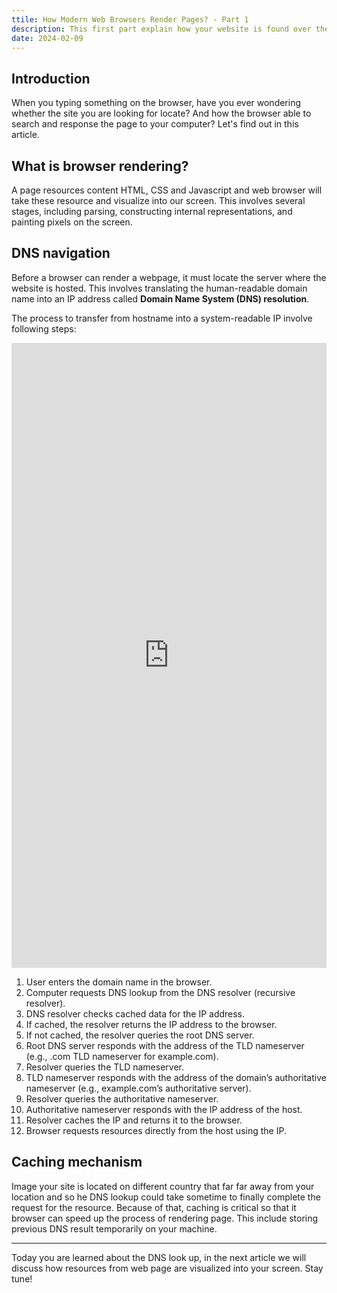 ```yaml
---
ttile: How Modern Web Browsers Render Pages? - Part 1
description: This first part explain how your website is found over the Internet
date: 2024-02-09
---
```


## Introduction

When you typing something on the browser, have you ever wondering whether the site you are looking for locate? And how the browser able to search and response the page to your computer? Let's find out in this article.

## What is browser rendering?

A page resources content HTML, CSS and Javascript and web browser will take these resource and visualize into our screen. This involves several stages, including parsing, constructing internal representations, and painting pixels on the screen.

## DNS navigation

Before a browser can render a webpage, it must locate the server where the website is hosted. This involves translating the human-readable domain name into an IP address called **Domain Name System (DNS) resolution**.   

The process to transfer from hostname into a system-readable IP involve following steps:

<iframe src="https://1drv.ms/u/c/c14ce25ddf8a1dde/IQQC_FyYm6NqRpsiqYK7jPHrATDg5ndyrlmzqdM7-HZBnf8" width="100%" height="1000" frameborder="0" scrolling="no"></iframe>

1. User enters the domain name in the browser.
2. Computer requests DNS lookup from the DNS resolver (recursive resolver).
3. DNS resolver checks cached data for the IP address.
4. If cached, the resolver returns the IP address to the browser.
5. If not cached, the resolver queries the root DNS server.
6. Root DNS server responds with the address of the TLD nameserver (e.g., .com TLD nameserver for example.com).
7. Resolver queries the TLD nameserver.
8. TLD nameserver responds with the address of the domain’s authoritative nameserver (e.g., example.com’s authoritative server).
9. Resolver queries the authoritative nameserver.
10. Authoritative nameserver responds with the IP address of the host.
11. Resolver caches the IP and returns it to the browser.
12. Browser requests resources directly from the host using the IP.

## Caching mechanism

Image your site is located on different country that far far away from your location and so he DNS lookup could take sometime to finally complete the request for the resource. Because of that, caching is critical so that it browser can speed up the process of rendering page. This include storing previous DNS result temporarily on your machine. 

---

Today you are learned about the DNS look up, in the next article we will discuss how resources from web page are visualized into your screen. Stay tune!